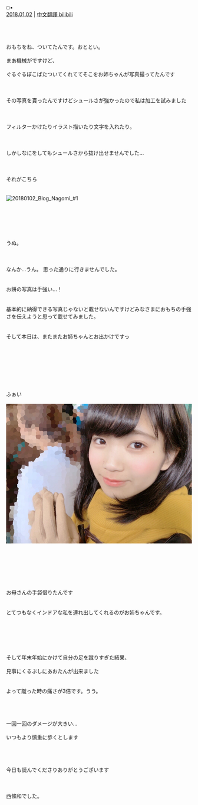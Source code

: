 ◽︎▪︎  
[2018.01.02](http://blog.nanabunnonijyuuni.com/s/n227/diary/detail/147?ima=1128&cd=blog) | [中文翻譯 bilibili](https://www.bilibili.com/read/cv4957589)
<br><br><br><br><br>
おもちをね、ついてたんです。おととい。
<br><br>
まあ機械がですけど、
<br><br>
ぐるぐるぼこばたついてくれててそこをお姉ちゃんが写真撮ってたんです
<br><br><br><br>
その写真を貰ったんですけどシュールさが強かったので私は加工を試みました
<br><br><br><br>
フィルターかけたりイラスト描いたり文字を入れたり。
<br><br><br><br>
しかしなにをしてもシュールさから抜け出せませんでした…
<br><br><br><br>
それがこちら
<br><br><br>
![20180102_Blog_Nagomi_#1](../../../../../Album/Backup/Blog/Nagomi/Jan2018/20180102_Blog_Nagomi_%231.JPG)
<br><br><br><br><br><br><br>
うぬ。
<br><br><br><br>
なんか…うん。
思った通りに行きませんでした。
<br><br><br>
お餅の写真は手強い…！
<br><br><br>
基本的に納得できる写真じゃないと載せないんですけどみなさまにおもちの手強さを伝えようと思って載せてみました。
<br><br><br>
そして本日は、またまたお姉ちゃんとお出かけですっ
<br><br><br><br><br><br><br><br><br>
ふぁい
<br><br>
![20180102_Blog_Nagomi_#2](../../../../../Album/Backup/Blog/Nagomi/Jan2018/20180102_Blog_Nagomi_%232.JPG)
<br><br><br><br><br><br><br><br>
お母さんの手袋借りたんです
<br><br><br>
とてつもなくインドアな私を連れ出してくれるのがお姉ちゃんです。
<br><br><br><br><br><br><br>
そして年末年始にかけて自分の足を蹴りすぎた結果、
<br><br>
見事にくるぶしにあおたんが出来ました
<br><br><br>
よって蹴った時の痛さが3倍です。うう。
<br><br><br><br><br>
一回一回のダメージが大きい…
<br><br>
いつもより慎重に歩くとします
<br><br><br><br><br>
今日も読んでくださりありがとうございます
<br><br><br><br>
西條和でした。

